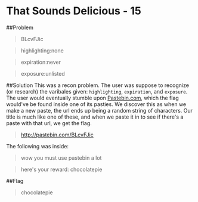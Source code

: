 # That Sounds Delicious - 15

##Problem
>BLcvFJic

> highlighting:none

> expiration:never

> exposure:unlisted



##Solution
This was a recon problem. The user was suppose to recognize (or research) the varibales given: ```highlighting```, ```expiration```, and ```exposure```. The user would eventually stumble upon [Pastebin.com](http://pastebin.com/), which the flag would've be found inside one of its pasties. We discover this as when we make a new paste, the url ends up being a random string of characters. Our title is much like one of these, and when we paste it in to see if there's a paste with that url, we get the flag.

> http://pastebin.com/BLcvFJic

The following was inside:

>wow you must use pastebin a lot

>here's your reward: chocolatepie


##Flag

>chocolatepie
